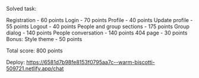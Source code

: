 Solved task:

Registration - 60 points
Login - 70 points
Profile - 40 points
Update profile - 55 points
Logout - 40 points
People and group sections - 175 points
Group dialog - 140 points
People conversation - 140 points
404 page - 30 points
Bonus: Style theme - 50 points

Total score: 800 points

Deploy:
https://6581d7b98fe8153f0795aa7c--warm-biscotti-509721.netlify.app/chat
